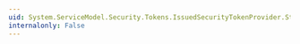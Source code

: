 ```yaml
---
uid: System.ServiceModel.Security.Tokens.IssuedSecurityTokenProvider.State
internalonly: False
---
```

